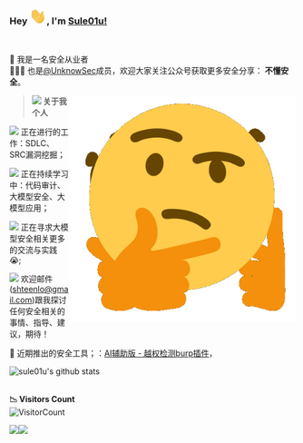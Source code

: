 ### Hey <img src="https://raw.githubusercontent.com/ABSphreak/ABSphreak/master/gifs/Hi.gif" width="30px">, I'm [Sule01u!](https://suleo.wang) 
<br />

🚀 我是一名安全从业者 <br />
🙍🏽‍♂️ 也是[@UnknowSec](https://github.com/Unkn0wSec)成员，欢迎大家关注公众号获取更多安全分享： **不懂安全**。

  <img align="right" alt="GIF" src="https://github.com/deut-erium/deut-erium/raw/master/assets/hmm.gif" width="400px" />
  
> **<img src="https://media.giphy.com/media/ObNTw8Uzwy6KQ/giphy.gif" width="50px">&nbsp;关于我个人**

<img src="https://media.giphy.com/media/j1sGG7gbue5o2gS31X/giphy.gif" width="30px">&nbsp;正在进行的工作：SDLC、SRC漏洞挖掘；

<img src="https://media.giphy.com/media/gicLJtvYJlEh0LSdCl/giphy.gif" width="30px">&nbsp;正在持续学习中：代码审计、大模型安全、大模型应用；

<img src="https://media.giphy.com/media/1AgViXhq0ZzOZyYfHV/giphy.gif" width="30px">&nbsp;正在寻求大模型安全相关更多的交流与实践😭;

<img src="https://media.giphy.com/media/1Bek3O06EXr6YaBcLy/giphy.gif" width="30px">&nbsp;欢迎邮件(shteenlo@gmail.com)跟我探讨任何安全相关的事情、指导、建议，期待！

🌟 近期推出的安全工具；：[AI辅助版 - 越权检测burp插件](https://github.com/sule01u/AutorizePro)，


![sule01u's github stats](https://github-readme-stats.vercel.app/api?username=sule01u&show_icons=true&hide_border=true)

<br>**📉 Visitors Count**  
![VisitorCount](https://profile-counter.glitch.me/{sanchitvj}/count.svg)

<a href="https://github.com/sule01u/AutorizePro">
  <img align="left" src="https://github-readme-stats.vercel.app/api/pin/?username=sule01u&repo=AutorizePro" />
</a>

<a href="https://github.com/sule01u/SBSCAN">
  <img align="left" src="https://github-readme-stats.vercel.app/api/pin/?username=sule01u&repo=SBSCAN" />
</a>

